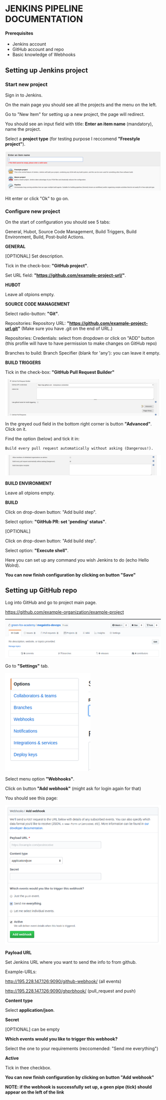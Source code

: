 # JENKINS PIPELINE DOCUMENTATION

#### Prerequisites
   - Jenkins account
   - GitHub account and repo
   - Basic knowledge of Webhooks
   
   
## Setting up Jenkins project

### Start new project
Sign in to Jenkins.

On the main page you should see all the projects and the menu on the left.

Go to "New Item" for setting up a new project, the page will redirect.

You should see an input field with title: **Enter an item name** (mandatory), name the project.

Select a **project type** (for testing purpose I reccomend **"Freestyle project"**).

<img src="assets/jenkins_pipeline_new-project.png">

Hit enter or click "Ok" to go on.

### Configure new project
On the start of configuration you should see 5 tabs: 

General, Hubot, Source Code Management, Build Triggers, Build Environment, Build, Post-build Actions.


**GENERAL**

[OPTIONAL] Set description.

Tick in the check-box: **"GitHub project"**.

Set URL field: **"https://github.com/example-project-url/"**.


**HUBOT**

Leave all otpions empty.

**SOURCE CODE MANAGEMENT**

Select radio-button: **"Git"**.

Repositories: Repository URL: **"https://github.com/example-project-url.git"** (Make sure you have .git on the end of URL.)

Repositories: Credentials: select from dropdown or click on "ADD" button (this profile will have to have permission to make changes on GitHub repo)

Branches to build: Branch Specifier (blank for 'any'): you can leave it empty.


**BUILD TRIGGERS**

Tick in the check-box: **"GitHub Pull Request Builder"**

<img src="assets/jenkins_build-triggers.png">

In the greyed oud field in the bottom right corner is button **"Advanced"**. Click on it.

Find the option (below) and tick it in:

```
Build every pull request automatically without asking (Dangerous!).
```
<img src="assets/jenkins_build-triggers_danger.png">


**BUILD ENVIRONMENT**

Leave all otpions empty.


**BUILD**

Click on drop-down button: "Add build step".

Select option: **"GitHub PR: set 'pending' status"**.

[OPTIONAL]

Click on drop-down button: "Add build step".

Select option: **"Execute shell"**.

Here you can set up any command you wish Jenkins to do (echo Hello Wolrd).


**You can now finish configuration by clicking on button "Save"**



## Setting up GitHub repo

Log into GitHub and go to project main page.

https://github.com/example-organization/example-project

<img src="assets/github-project-page.png">

Go to **"Settings"** tab.

<img src="assets/github-project-settings.png">


Select menu option **"Webhooks"**.

Click on button **"Add webhook"** (might ask for login again for that)

You should see this page:

<img src="assets/github-project-webhhok-setting.png">


**Payload URL**

Set Jenkins URL where you want to send the info to from github.

Example-URLs:

http://195.228.147.126:9090/github-webhook/  (all events)

http://195.228.147.126:9090/ghprbhook/  (pull_request and push)



**Content type**

Select **application/json**.

**Secret**

[OPTIONAL] can be empty

**Which events would you like to trigger this webhook?**

Select the one to your requirements (reccomended: "Send me everything")

**Active**

Tick in thee checkbox.



**You can now finish configuration by clicking on button "Add webhook"**

**NOTE: if the webhook is successfully set up, a geen pipe (tick) should appear on the left of the link**
